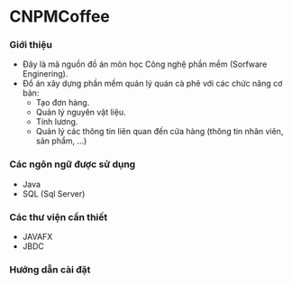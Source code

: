 # CNPMCoffee

### Giới thiệu
* Đây là mã nguồn đồ án môn học Công nghệ phần mềm (Sorfware Enginering).
* Đồ án xây dựng phần mềm quản lý quán cà phê với các chức năng cơ bản:
  * Tạo đơn hàng.
  * Quản lý nguyên vật liệu.
  * Tính lương.
  * Quản lý các thông tin liên quan đến cửa hàng (thông tin nhân viên, sản phẩm, ...)

### Các ngôn ngữ được sử dụng
* Java 
* SQL (Sql Server)

### Các thư viện cần thiết
* JAVAFX
* JBDC

### Hướng dẫn cài đặt
